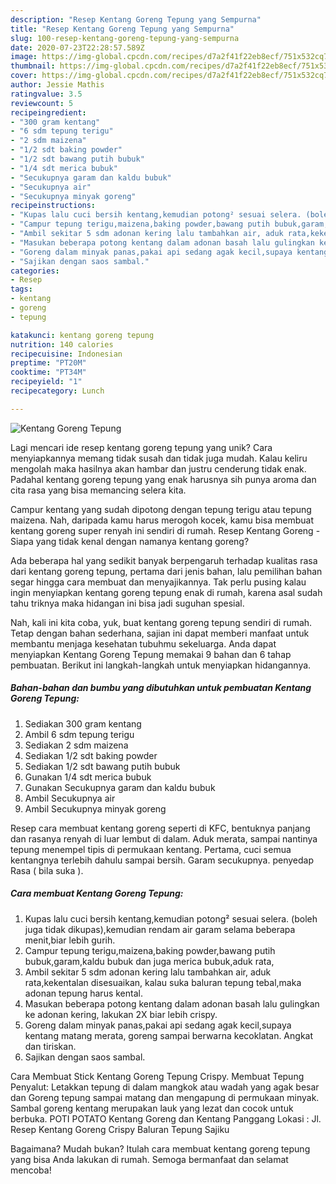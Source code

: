 ```yaml
---
description: "Resep Kentang Goreng Tepung yang Sempurna"
title: "Resep Kentang Goreng Tepung yang Sempurna"
slug: 100-resep-kentang-goreng-tepung-yang-sempurna
date: 2020-07-23T22:28:57.589Z
image: https://img-global.cpcdn.com/recipes/d7a2f41f22eb8ecf/751x532cq70/kentang-goreng-tepung-foto-resep-utama.jpg
thumbnail: https://img-global.cpcdn.com/recipes/d7a2f41f22eb8ecf/751x532cq70/kentang-goreng-tepung-foto-resep-utama.jpg
cover: https://img-global.cpcdn.com/recipes/d7a2f41f22eb8ecf/751x532cq70/kentang-goreng-tepung-foto-resep-utama.jpg
author: Jessie Mathis
ratingvalue: 3.5
reviewcount: 5
recipeingredient:
- "300 gram kentang"
- "6 sdm tepung terigu"
- "2 sdm maizena"
- "1/2 sdt baking powder"
- "1/2 sdt bawang putih bubuk"
- "1/4 sdt merica bubuk"
- "Secukupnya garam dan kaldu bubuk"
- "Secukupnya air"
- "Secukupnya minyak goreng"
recipeinstructions:
- "Kupas lalu cuci bersih kentang,kemudian potong² sesuai selera. (boleh juga tidak dikupas),kemudian rendam air garam selama beberapa menit,biar lebih gurih."
- "Campur tepung terigu,maizena,baking powder,bawang putih bubuk,garam,kaldu bubuk dan juga merica bubuk,aduk rata,"
- "Ambil sekitar 5 sdm adonan kering lalu tambahkan air, aduk rata,kekentalan disesuaikan, kalau suka baluran tepung tebal,maka adonan tepung harus kental."
- "Masukan beberapa potong kentang dalam adonan basah lalu gulingkan ke adonan kering, lakukan 2X biar lebih crispy."
- "Goreng dalam minyak panas,pakai api sedang agak kecil,supaya kentang matang merata, goreng sampai berwarna kecoklatan. Angkat dan tiriskan."
- "Sajikan dengan saos sambal."
categories:
- Resep
tags:
- kentang
- goreng
- tepung

katakunci: kentang goreng tepung 
nutrition: 140 calories
recipecuisine: Indonesian
preptime: "PT20M"
cooktime: "PT34M"
recipeyield: "1"
recipecategory: Lunch

---
```



![Kentang Goreng Tepung](https://img-global.cpcdn.com/recipes/d7a2f41f22eb8ecf/751x532cq70/kentang-goreng-tepung-foto-resep-utama.jpg)

Lagi mencari ide resep kentang goreng tepung yang unik? Cara menyiapkannya memang tidak susah dan tidak juga mudah. Kalau keliru mengolah maka hasilnya akan hambar dan justru cenderung tidak enak. Padahal kentang goreng tepung yang enak harusnya sih punya aroma dan cita rasa yang bisa memancing selera kita.

Campur kentang yang sudah dipotong dengan tepung terigu atau tepung maizena. Nah, daripada kamu harus merogoh kocek, kamu bisa membuat kentang goreng super renyah ini sendiri di rumah. Resep Kentang Goreng - Siapa yang tidak kenal dengan namanya kentang goreng?

Ada beberapa hal yang sedikit banyak berpengaruh terhadap kualitas rasa dari kentang goreng tepung, pertama dari jenis bahan, lalu pemilihan bahan segar hingga cara membuat dan menyajikannya. Tak perlu pusing kalau ingin menyiapkan kentang goreng tepung enak di rumah, karena asal sudah tahu triknya maka hidangan ini bisa jadi suguhan spesial.


Nah, kali ini kita coba, yuk, buat kentang goreng tepung sendiri di rumah. Tetap dengan bahan sederhana, sajian ini dapat memberi manfaat untuk membantu menjaga kesehatan tubuhmu sekeluarga. Anda dapat menyiapkan Kentang Goreng Tepung memakai 9 bahan dan 6 tahap pembuatan. Berikut ini langkah-langkah untuk menyiapkan hidangannya.

<!--inarticleads1-->

##### Bahan-bahan dan bumbu yang dibutuhkan untuk pembuatan Kentang Goreng Tepung:

1. Sediakan 300 gram kentang
1. Ambil 6 sdm tepung terigu
1. Sediakan 2 sdm maizena
1. Sediakan 1/2 sdt baking powder
1. Sediakan 1/2 sdt bawang putih bubuk
1. Gunakan 1/4 sdt merica bubuk
1. Gunakan Secukupnya garam dan kaldu bubuk
1. Ambil Secukupnya air
1. Ambil Secukupnya minyak goreng


Resep cara membuat kentang goreng seperti di KFC, bentuknya panjang dan rasanya renyah di luar lembut di dalam. Aduk merata, sampai nantinya tepung menempel tipis di permukaan kentang. Pertama, cuci semua kentangnya terlebih dahulu sampai bersih. Garam secukupnya. penyedap Rasa ( bila suka ). 

<!--inarticleads2-->

##### Cara membuat Kentang Goreng Tepung:

1. Kupas lalu cuci bersih kentang,kemudian potong² sesuai selera. (boleh juga tidak dikupas),kemudian rendam air garam selama beberapa menit,biar lebih gurih.
1. Campur tepung terigu,maizena,baking powder,bawang putih bubuk,garam,kaldu bubuk dan juga merica bubuk,aduk rata,
1. Ambil sekitar 5 sdm adonan kering lalu tambahkan air, aduk rata,kekentalan disesuaikan, kalau suka baluran tepung tebal,maka adonan tepung harus kental.
1. Masukan beberapa potong kentang dalam adonan basah lalu gulingkan ke adonan kering, lakukan 2X biar lebih crispy.
1. Goreng dalam minyak panas,pakai api sedang agak kecil,supaya kentang matang merata, goreng sampai berwarna kecoklatan. Angkat dan tiriskan.
1. Sajikan dengan saos sambal.


Cara Membuat Stick Kentang Goreng Tepung Crispy. Membuat Tepung Penyalut: Letakkan tepung di dalam mangkok atau wadah yang agak besar dan Goreng tepung sampai matang dan mengapung di permukaan minyak. Sambal goreng kentang merupakan lauk yang lezat dan cocok untuk berbuka. POTI POTATO Kentang Goreng dan Kentang Panggang Lokasi : Jl. Resep Kentang Goreng Crispy Baluran Tepung Sajiku 

Bagaimana? Mudah bukan? Itulah cara membuat kentang goreng tepung yang bisa Anda lakukan di rumah. Semoga bermanfaat dan selamat mencoba!

